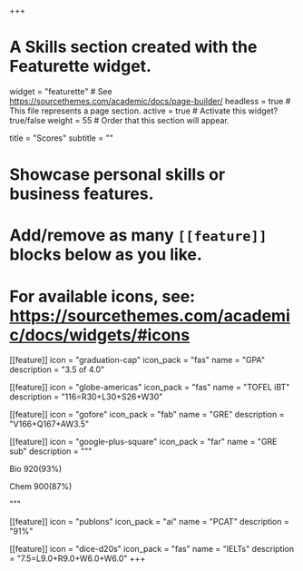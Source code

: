 +++
# A Skills section created with the Featurette widget.
widget = "featurette"  # See https://sourcethemes.com/academic/docs/page-builder/
headless = true  # This file represents a page section.
active = true  # Activate this widget? true/false
weight = 55  # Order that this section will appear.

title = "Scores"
subtitle = ""

# Showcase personal skills or business features.
# 
# Add/remove as many `[[feature]]` blocks below as you like.
# 
# For available icons, see: https://sourcethemes.com/academic/docs/widgets/#icons

[[feature]]
  icon = "graduation-cap"
  icon_pack = "fas"
  name = "GPA"
  description = "3.5 of 4.0"
  
[[feature]]
  icon = "globe-americas"
  icon_pack = "fas"
  name = "TOFEL iBT"
  description = "116=R30+L30+S26+W30"  
  
[[feature]]
  icon = "gofore"
  icon_pack = "fab"
  name = "GRE"
  description = "V166+Q167+AW3.5"
  
  [[feature]]
  icon = "google-plus-square"
  icon_pack = "far"
  name = "GRE sub"
  description = """
  
  Bio 920(93%)
  
  Chem 900(87%)
  
  """

[[feature]]
  icon = "publons"
  icon_pack = "ai"
  name = "PCAT"
  description = "91%"
  
  [[feature]]
  icon = "dice-d20s"
  icon_pack = "fas"
  name = "IELTs"
  description = "7.5=L9.0+R9.0+W6.0+W6.0"
+++
